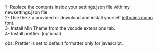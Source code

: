 1- Replace the contents inside your settings.json file with my newsettings.json file <br>
2- Use the zip provided or download and install yourself <a href="https://www.jetbrains.com/lp/mono/">jetbrains mono</a> font. <br>
3- Install Min Theme from the vscode extensions tab.<br>
4- Install prettier. (optional)<br>

obs: Prettier is set to default formatter only for javascript.
